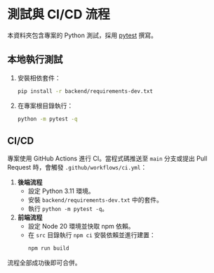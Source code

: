 # 測試與 CI/CD 流程

本資料夾包含專案的 Python 測試，採用 [pytest](https://pytest.org/) 撰寫。

## 本地執行測試

1. 安裝相依套件：
   ```bash
   pip install -r backend/requirements-dev.txt
   ```
2. 在專案根目錄執行：
   ```bash
   python -m pytest -q
   ```

## CI/CD

專案使用 GitHub Actions 進行 CI。當程式碼推送至 `main` 分支或提出 Pull Request 時，會觸發 `.github/workflows/ci.yml`：

1. **後端流程**
   - 設定 Python 3.11 環境。
   - 安裝 `backend/requirements-dev.txt` 中的套件。
   - 執行 `python -m pytest -q`。
2. **前端流程**
   - 設定 Node 20 環境並快取 npm 依賴。
   - 在 `src` 目錄執行 `npm ci` 安裝依賴並進行建置：
     ```bash
     npm run build
     ```

流程全部成功後即可合併。
